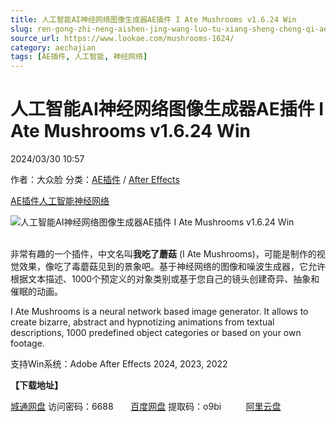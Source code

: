 ```yaml
---
title: 人工智能AI神经网络图像生成器AE插件 I Ate Mushrooms v1.6.24 Win
slug: ren-gong-zhi-neng-aishen-jing-wang-luo-tu-xiang-sheng-cheng-qi-aecha-jian-i-ate-mushrooms-v1-6-24-win
source_url: https://www.lookae.com/mushrooms-1624/
category: aechajian
tags: [AE插件, 人工智能, 神经网络]
---
```

# 人工智能AI神经网络图像生成器AE插件 I Ate Mushrooms v1.6.24 Win

2024/03/30 10:57

作者：大众脸
分类：[AE插件](https://www.lookae.com/after-effects/aechajian/) / [After Effects](https://www.lookae.com/after-effects/)

[AE插件](https://www.lookae.com/tag/ae%e6%8f%92%e4%bb%b6/)[人工智能](https://www.lookae.com/tag/%e4%ba%ba%e5%b7%a5%e6%99%ba%e8%83%bd/)[神经网络](https://www.lookae.com/tag/%e7%a5%9e%e7%bb%8f%e7%bd%91%e7%bb%9c/)

![人工智能AI神经网络图像生成器AE插件 I Ate Mushrooms v1.6.24 Win](https://www.lookae.com/wp-content/uploads/2023/09/I-Ate-Mushrooms-.jpg "人工智能AI神经网络图像生成器AE插件 I Ate Mushrooms v1.6.24 Win-LookAE.com")

[﻿﻿﻿](http://cloud.video.taobao.com/play/u/null/p/1/e/6/t/1/426559289267.mp4)  
非常有趣的一个插件，中文名叫**我吃了蘑菇** (I Ate Mushrooms)，可能是制作的视觉效果，像吃了毒蘑菇见到的景象吧。基于神经网络的图像和噪波生成器，它允许根据文本描述、1000个预定义的对象类别或基于您自己的镜头创建奇异、抽象和催眠的动画。

I Ate Mushrooms is a neural network based image generator. It allows to create bizarre, abstract and hypnotizing animations from textual descriptions, 1000 predefined object categories or based on your own footage.

支持Win系统：Adobe After Effects 2024, 2023, 2022

**【下载地址】**

[城通网盘](https://url70.ctfile.com/f/2827370-1043601481-d44af2?p=4431) 访问密码：6688       [百度网盘](https://pan.baidu.com/s/1UE6VOUn33IxRPfUTI2No2g?pwd=o9bi) 提取码：o9bi          [阿里云盘](https://www.alipan.com/s/g5q86QVmf1A)
